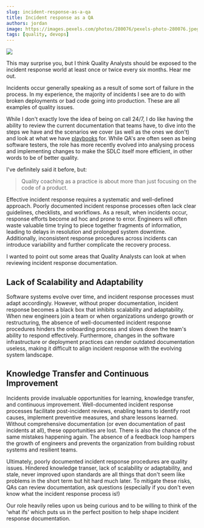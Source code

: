 ```yaml
---
slug: incident-response-as-a-qa
title: Incident response as a QA
authors: jordan
image: https://images.pexels.com/photos/280076/pexels-photo-280076.jpeg
tags: [quality, devops]
---
```

![](https://images.pexels.com/photos/280076/pexels-photo-280076.jpeg)

This may surprise you, but I think Quality Analysts should be exposed to the incident response world at least once or twice every six months. Hear me out.

Incidents occur generally speaking as a result of some sort of failure in the process. In my experience, the majority of incidents I see are to do with broken deployments or bad code going into production. These are all examples of quality issues.

While I don't exactly love the idea of being on call 24/7, I do like having the ability to review the current documentation that teams have, to dive into the steps we have and the scenarios we cover (as well as the ones we don't) and look at what we have [playbooks](https://www.atlassian.com/incident-management/incident-response/how-to-create-an-incident-response-playbook) for. While QA's are often seen as being software testers, the role has more recently evolved into analysing process and implementing changes to make the SDLC itself more efficient, in other words to be of better quality. 

I've definitely said it before, but:

<!-- truncate -->

> Quality coaching as a practice is about more than just focusing on the code of a product.

Effective incident response requires a systematic and well-defined approach. Poorly documented incident response processes often lack clear guidelines, checklists, and workflows. As a result, when incidents occur, response efforts become ad hoc and prone to error. Engineers will often waste valuable time trying to piece together fragments of information, leading to delays in resolution and prolonged system downtime. Additionally, inconsistent response procedures across incidents can introduce variability and further complicate the recovery process.

I wanted to point out some areas that Quality Analysts can look at when reviewing incident response documentation.

## Lack of Scalability and Adaptability

Software systems evolve over time, and incident response processes must adapt accordingly. However, without proper documentation, incident response becomes a black box that inhibits scalability and adaptability. When new engineers join a team or when organizations undergo growth or restructuring, the absence of well-documented incident response procedures hinders the onboarding process and slows down the team's ability to respond effectively. Furthermore, changes in the software infrastructure or deployment practices can render outdated documentation useless, making it difficult to align incident response with the evolving system landscape.

## Knowledge Transfer and Continuous Improvement
Incidents provide invaluable opportunities for learning, knowledge transfer, and continuous improvement. Well-documented incident response processes facilitate post-incident reviews, enabling teams to identify root causes, implement preventive measures, and share lessons learned. Without comprehensive documentation (or even documentation of past incidents at all), these opportunities are lost. There is also the chance of the same mistakes happening again. The absence of a feedback loop hampers the growth of engineers and prevents the organization from building robust systems and resilient teams.

Ultimately, poorly documented incident response procedures are quality issues. Hindered knowledge transer, lack of scalability or adaptability, and stale, never improved upon standards are all things that don't seem like problems in the short term but hit hard much later. To mitigate these risks, QAs can review documentation, ask questions (especially if you don't even know what the incident response process is!)

Our role heavily relies upon us being curious and to be willing to think of the 'what ifs' which puts us in the perfect position to help shape incident response documentation.